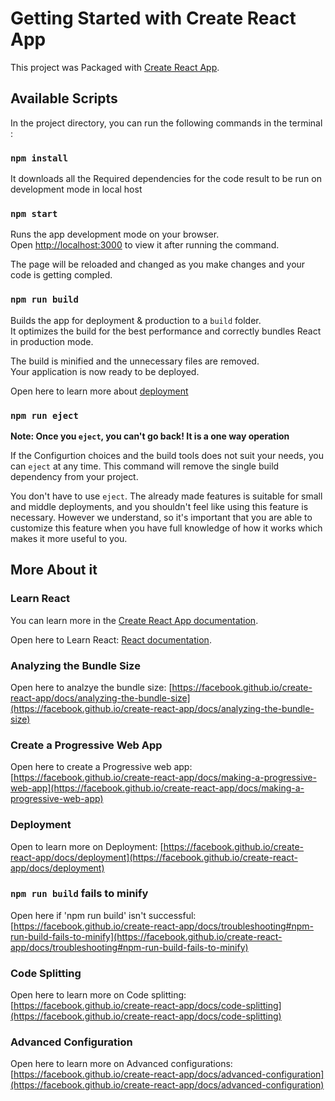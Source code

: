 # Getting Started with Create React App

This project was Packaged with [Create React App](https://github.com/facebook/create-react-app).

## Available Scripts

In the project directory, you can run the following commands in the terminal :


### `npm install`

It downloads all the Required dependencies for the code result to be run on development mode in local host

### `npm start`

Runs the app development mode on your browser.\
Open [http://localhost:3000](http://localhost:3000) to view it after running the command.

The page will be reloaded and changed as you make changes and your code is getting compled.

### `npm run build`

Builds the app for deployment & production to a `build` folder.\
It optimizes the build for the best performance and correctly bundles React in production mode. 

The build is minified and the unnecessary files are removed.\
Your application is now ready to be deployed.

Open here to learn more about [deployment](https://facebook.github.io/create-react-app/docs/deployment)

### `npm run eject`

**Note: Once you `eject`, you can't go back! It is a one way operation**

If the Configurtion choices and the build tools does not suit your needs, you can `eject` at any time. This command will remove the single build dependency from your project.

You don't have to use `eject`. The already made features is suitable for small and middle deployments, and you shouldn't feel like using this feature is necessary. However we understand, so it's important that you are able to customize this feature when you have full knowledge of how it works which makes it more useful to you.

## More About it

### Learn React
You can learn more in the [Create React App documentation](https://facebook.github.io/create-react-app/docs/getting-started).

Open here to Learn React: [React documentation](https://reactjs.org/).

### Analyzing the Bundle Size

Open here to analzye the bundle size: [https://facebook.github.io/create-react-app/docs/analyzing-the-bundle-size](https://facebook.github.io/create-react-app/docs/analyzing-the-bundle-size)

### Create a Progressive Web App

Open here to create a Progressive web app: [https://facebook.github.io/create-react-app/docs/making-a-progressive-web-app](https://facebook.github.io/create-react-app/docs/making-a-progressive-web-app)

### Deployment

Open to learn more on Deployment: [https://facebook.github.io/create-react-app/docs/deployment](https://facebook.github.io/create-react-app/docs/deployment)

### `npm run build` fails to minify

Open here if 'npm run build' isn't successful: [https://facebook.github.io/create-react-app/docs/troubleshooting#npm-run-build-fails-to-minify](https://facebook.github.io/create-react-app/docs/troubleshooting#npm-run-build-fails-to-minify)

### Code Splitting

Open here to learn more on Code splitting: [https://facebook.github.io/create-react-app/docs/code-splitting](https://facebook.github.io/create-react-app/docs/code-splitting)

### Advanced Configuration

Open here to learn more on Advanced configurations: [https://facebook.github.io/create-react-app/docs/advanced-configuration](https://facebook.github.io/create-react-app/docs/advanced-configuration)
